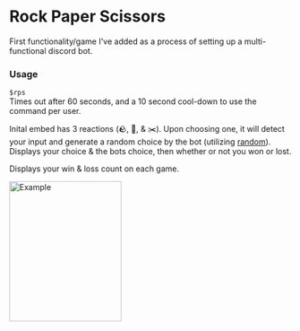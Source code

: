 # Rock Paper Scissors
First functionality/game I've added as a process of setting up a multi-functional discord bot.

### Usage
`$rps`
<br>
Times out after 60 seconds, and a 10 second cool-down to use the command per user.

Inital embed has 3 reactions (🪨, 🧻, & ✂️). Upon choosing one, it will detect your input and generate a random choice by the bot (utilizing <a href="https://docs.python.org/3/library/random.html"> random</a>). Displays your choice & the bots choice, then whether or not you won or lost.

Displays your win & loss count on each game.

<img src="https://i.gyazo.com/e824b05ca367a7af206c9c72b69ccf6d.png" alt="Example" style="width:200px;height:250px;">
